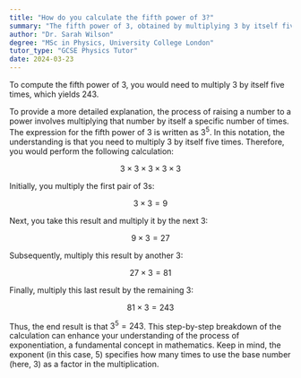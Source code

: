 ```yaml
---
title: "How do you calculate the fifth power of 3?"
summary: "The fifth power of 3, obtained by multiplying 3 by itself five times, is 243."
author: "Dr. Sarah Wilson"
degree: "MSc in Physics, University College London"
tutor_type: "GCSE Physics Tutor"
date: 2024-03-23
---
```


To compute the fifth power of 3, you would need to multiply 3 by itself five times, which yields 243.

To provide a more detailed explanation, the process of raising a number to a power involves multiplying that number by itself a specific number of times. The expression for the fifth power of 3 is written as $3^5$. In this notation, the understanding is that you need to multiply 3 by itself five times. Therefore, you would perform the following calculation:

$$3 \times 3 \times 3 \times 3 \times 3$$

Initially, you multiply the first pair of 3s:

$$3 \times 3 = 9$$

Next, you take this result and multiply it by the next 3:

$$9 \times 3 = 27$$

Subsequently, multiply this result by another 3:

$$27 \times 3 = 81$$

Finally, multiply this last result by the remaining 3:

$$81 \times 3 = 243$$

Thus, the end result is that $3^5 = 243$. This step-by-step breakdown of the calculation can enhance your understanding of the process of exponentiation, a fundamental concept in mathematics. Keep in mind, the exponent (in this case, 5) specifies how many times to use the base number (here, 3) as a factor in the multiplication.
    